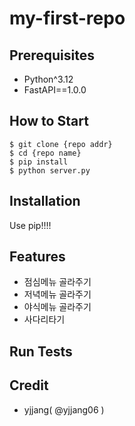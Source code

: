 # my-first-repo

## Prerequisites

- Python^3.12
- FastAPI==1.0.0

## How to Start

```shell
$ git clone {repo addr}
$ cd {repo name}
$ pip install
$ python server.py
```

## Installation

Use pip!!!!

## Features

- 점심메뉴 골라주기
- 저녁메뉴 골라주기
- 야식메뉴 골라주기
- 사다리타기

## Run Tests

## Credit

- yjjang( @yjjang06 )
